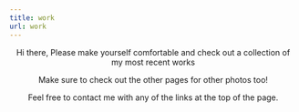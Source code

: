 ```yaml
---
title: work
url: work
---
```


<div align="center">
	<p>
		Hi there, Please make yourself comfortable and check out a collection of my most recent works	
	</p>
	<p>
		Make sure to check out the other pages for other photos too!
	</p>
	<p>
		Feel free to contact me with any of the links at the top of the page.
	</p>
</div>

